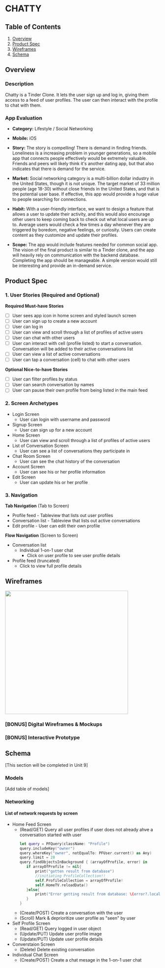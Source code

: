 # CHATTY

## Table of Contents
1. [Overview](#Overview)
1. [Product Spec](#Product-Spec)
1. [Wireframes](#Wireframes)
2. [Schema](#Schema)

## Overview
### Description
Chatty is a Tinder Clone. It lets the user sign up and log in, giving them access to a feed of user profiles. The user can then interact with the profile to chat with them.

### App Evaluation

- **Category:** Lifestyle / Social Networking

- **Mobile:** iOS

- **Story:** The story is compelling! There is demand in finding friends. Loneliness is a increasing problem in younger generations, so a mobile app that connects people effectively would be extremely valuable. Friends and peers will likely think it's another dating app, but that also indicates that there is demand for the service.

- **Market:** Social networking category is a multi-billion dollar industry in the United States, though it is not unique. The target market of 33 million people (age 18-30) without close friends in the United States, and that is the potential user base. If effective, this app would provide a huge value to people searching for connections. 

- **Habit:** With a user-friendly interface, we want to design a feature that allows a user to update their activity, and this would also encourage other users to keep coming back to check out what local users are up to. Average users would check a few times a day whenever they are triggered by boredom, negative feelings, or curiosity. Users can create content as they customize and update their profiles. 

- **Scope:** The app would include features needed for common social app.  The vision of the final product is similar to a Tinder clone, and the app will heavily rely on communication with the backend database. Completing the app should be manageable. A simple version would still be interesting and provide an in-demand service.  

## Product Spec

### 1. User Stories (Required and Optional)

**Required Must-have Stories**

- [ ] User sees app icon in home screen and styled launch screen
- [ ] User can sign up to create a new account
- [ ] User can log in
- [ ] User can view and scroll through a list of profiles of active users
- [ ] User can chat with other users
- [ ] User can interact with cell (profile listed) to start a conversation. Conversation will be added to their active conversations list
- [ ] User can view a list of active conversations
- [ ] User can tap a conversation (cell) to chat with other users

**Optional Nice-to-have Stories**

- [ ] User can filter profiles by status
- [ ] User can search conversation by names
- [ ] User can pause their own profile from being listed in the main feed

### 2. Screen Archetypes

* Login Screen
   * User can login with username and password
* Signup Screen
   * User can sign up for a new account
* Home Screen
    * User can view and scroll through a list of profiles of active users
* List of Conversation Screen
    * User can see a list of conversations they participate in
* Chat Room Screen
    * User can see the chat history of the conversation
*  Account Screen
    * User can see his or her profile information
* Edit Screen
    * User can update his or her profile
   

### 3. Navigation

**Tab Navigation** (Tab to Screen)

* Profile feed - Tableview that lists out user profiles
* Conversation list - Tableview that lists out active conversations
* Edit profile - User can edit their own profile

**Flow Navigation** (Screen to Screen)

* Conversation list
   * Individual 1-on-1 user chat
       * Click on user profile to see user profile details
* Profile feed (truncated)
   * Click to view full profile details

## Wireframes
<img src="https://i.imgur.com/Vvl6lAC.jpg" width=400>

### [BONUS] Digital Wireframes & Mockups

### [BONUS] Interactive Prototype

## Schema 
[This section will be completed in Unit 9]

### Models
[Add table of models]

### Networking
#### List of network requests by screen
   - Home Feed Screen
      - (Read/GET) Query all user profiles if user does not already ahve a conversation started with user
         ```swift
         let query = PFQuery(className: "Profile")
        query.includeKey("owner")
        query.whereKey("owner", notEqualTo: PFUser.current() as Any)
        query.limit = 20
        query.findObjectsInBackground { (arrayOfProfile, error) in
            if arrayOfProfile != nil{
                print("gotten result from database")
                //initiating ProfileCollection!!
                self.ProfileCollection = arrayOfProfile!
                self.HomeTV.reloadData()
            }else{
                print("Error getting result from database: \(error?.localizedDescription)")
            }
        }
         ```
      - (Create/POST) Create a conversation with the user
      - (Scroll) Mark & deprioritize user profile as "seen" by user
   - Self Profile Screen
      - (Read/GET) Query logged in user object
      - (Update/PUT) Update user profile image
      - (Update/PUT) Update user profile details
   - Converstaion Screen
      - (Delete) Delete existing conversation
   - Individual Chat Screen
      - (Create/POST) Create a chat mesage in the 1-on-1 user chat
